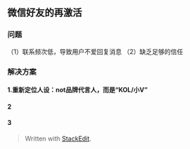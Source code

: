

## 微信好友的再激活
### 问题
（1）联系频次低，导致用户不爱回复消息
（2）缺乏足够的信任

### 解决方案
#### 1.重新定位人设：not品牌代言人，而是“KOL/小V”
#### 2
#### 3

> Written with [StackEdit](https://stackedit.io/).


<!--stackedit_data:
eyJoaXN0b3J5IjpbLTM5NDE3MjcxOV19
-->